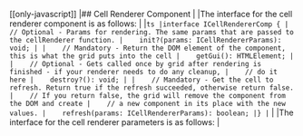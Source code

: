 [[only-javascript]]
|## Cell Renderer Component
|
|The interface for the cell renderer component is as follows:
|
|```ts
|interface ICellRendererComp {
|    // Optional - Params for rendering. The same params that are passed to the cellRenderer function.
|    init?(params: ICellRendererParams): void;
|
|    // Mandatory - Return the DOM element of the component, this is what the grid puts into the cell
|    getGui(): HTMLElement;
|
|    // Optional - Gets called once by grid after rendering is finished - if your renderer needs to do any cleanup,
|    // do it here
|    destroy?(): void;
|
|    // Mandatory - Get the cell to refresh. Return true if the refresh succeeded, otherwise return false.
|    // If you return false, the grid will remove the component from the DOM and create
|    // a new component in its place with the new values.
|    refresh(params: ICellRendererParams): boolean;
|}
|```
|
|The interface for the cell renderer parameters is as follows:
|
